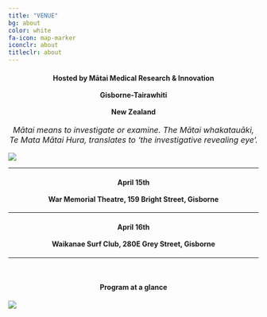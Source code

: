 ```yaml
---
title: "VENUE"
bg: about
color: white
fa-icon: map-marker
iconclr: about
titleclr: about
---
```




<center><h4>Hosted by Mātai Medical Research & Innovation
<br><br>
Gisborne-Tairawhiti
<br><br>
New Zealand</h4></center>

<p style ="text-align: center; font-style: italic; font-size:16px;">Mātai means to investigate or examine. The Mātai whakatauāki, Te Mata Mātai Hura, translates to ‘the investigative revealing eye’.</p>


<img src="https://matai.org.nz/wp-content/uploads/Event_CommunityCelebration2019.jpg" class="center">

<br>
<hr>

<center><i class="fa fa-map-marker fa-4x fa-align-center" style="color:skyblue"></i></center>

<center><h4>April 15th
<br><br>
War Memorial Theatre, 159 Bright Street, Gisborne
</h4></center>

<hr>

<center><i class="fa fa-map-marker fa-4x fa-align-center" style="color:skyblue"></i></center>

<center><h4>April 16th
<br><br>
Waikanae Surf Club, 280E Grey Street, Gisborne
</h4></center>

<hr>
<br>
<!---
<button class="accordion" onclick="collapsable()">Program at a glance (click to expand)</button>--->

<center><h4> Program at a glance </h4></center>

<!--- <div class="panel">--->
  <img src="https://github.com/mrathon/tairawhitinz2020/blob/master/img/schedul.png?raw=true" class="center">
<!--- </div>--->


